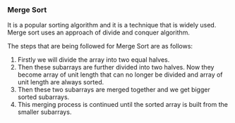 <h3>Merge Sort</h3>

It is a popular sorting algorithm and it is a technique that is widely used. Merge sort uses an approach of divide and conquer algorithm.

The steps that are being followed for Merge Sort are as follows:
<ol>
  <li>Firstly we will divide the array into two equal halves.</li>
  <li>Then these subarrays are further divided into two halves. Now they become array of unit length that can no longer be divided and array of unit length are always sorted.</li>
  <li>Then these two subarrays are merged together and we get bigger sorted subarrays.</li>
  <li>This merging process is continued until the sorted array is built from the smaller subarrays.</li>
</ol>
